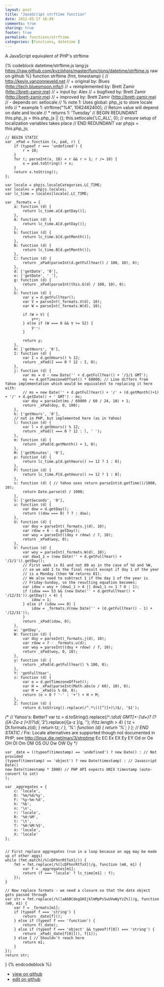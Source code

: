 ```yaml
---
layout: post
title: "JavaScript strftime function"
date: 2012-05-17 18:49
comments: true
sharing: true
footer: true
permalink: functions/strftime
categories: [functions, datetime ]
---
```

A JavaScript equivalent of PHP's strftime
<!-- more -->
{% codeblock datetime/strftime.js lang:js https://raw.github.com/kvz/phpjs/master/functions/datetime/strftime.js raw on github %}
function strftime (fmt, timestamp) {
    // http://kevin.vanzonneveld.net
    // +      original by: Blues (http://tech.bluesmoon.info/)
    // + reimplemented by: Brett Zamir (http://brett-zamir.me)
    // +   input by: Alex
    // +   bugfixed by: Brett Zamir (http://brett-zamir.me)
    // +   improved by: Brett Zamir (http://brett-zamir.me)
    // -       depends on: setlocale
    // %        note 1: Uses global: php_js to store locale info
    // *        example 1: strftime("%A", 1062462400); // Return value will depend on date and locale
    // *        returns 1: 'Tuesday'
    // BEGIN REDUNDANT
    this.php_js = this.php_js || {};
    this.setlocale('LC_ALL', 0); // ensure setup of localization variables takes place
    // END REDUNDANT
    var phpjs = this.php_js;

    // BEGIN STATIC
    var _xPad = function (x, pad, r) {
        if (typeof r === 'undefined') {
            r = 10;
        }
        for (; parseInt(x, 10) < r && r > 1; r /= 10) {
            x = pad.toString() + x;
        }
        return x.toString();
    };

    var locale = phpjs.localeCategories.LC_TIME;
    var locales = phpjs.locales;
    var lc_time = locales[locale].LC_TIME;

    var _formats = {
        a: function (d) {
            return lc_time.a[d.getDay()];
        },
        A: function (d) {
            return lc_time.A[d.getDay()];
        },
        b: function (d) {
            return lc_time.b[d.getMonth()];
        },
        B: function (d) {
            return lc_time.B[d.getMonth()];
        },
        C: function (d) {
            return _xPad(parseInt(d.getFullYear() / 100, 10), 0);
        },
        d: ['getDate', '0'],
        e: ['getDate', ' '],
        g: function (d) {
            return _xPad(parseInt(this.G(d) / 100, 10), 0);
        },
        G: function (d) {
            var y = d.getFullYear();
            var V = parseInt(_formats.V(d), 10);
            var W = parseInt(_formats.W(d), 10);

            if (W > V) {
                y++;
            } else if (W === 0 && V >= 52) {
                y--;
            }

            return y;
        },
        H: ['getHours', '0'],
        I: function (d) {
            var I = d.getHours() % 12;
            return _xPad(I === 0 ? 12 : I, 0);
        },
        j: function (d) {
            var ms = d - new Date('' + d.getFullYear() + '/1/1 GMT');
            ms += d.getTimezoneOffset() * 60000; // Line differs from Yahoo implementation which would be equivalent to replacing it here with:
            // ms = new Date('' + d.getFullYear() + '/' + (d.getMonth()+1) + '/' + d.getDate() + ' GMT') - ms;
            var doy = parseInt(ms / 60000 / 60 / 24, 10) + 1;
            return _xPad(doy, 0, 100);
        },
        k: ['getHours', '0'],
        // not in PHP, but implemented here (as in Yahoo)
        l: function (d) {
            var l = d.getHours() % 12;
            return _xPad(l === 0 ? 12 : l, ' ');
        },
        m: function (d) {
            return _xPad(d.getMonth() + 1, 0);
        },
        M: ['getMinutes', '0'],
        p: function (d) {
            return lc_time.p[d.getHours() >= 12 ? 1 : 0];
        },
        P: function (d) {
            return lc_time.P[d.getHours() >= 12 ? 1 : 0];
        },
        s: function (d) { // Yahoo uses return parseInt(d.getTime()/1000, 10);
            return Date.parse(d) / 1000;
        },
        S: ['getSeconds', '0'],
        u: function (d) {
            var dow = d.getDay();
            return ((dow === 0) ? 7 : dow);
        },
        U: function (d) {
            var doy = parseInt(_formats.j(d), 10);
            var rdow = 6 - d.getDay();
            var woy = parseInt((doy + rdow) / 7, 10);
            return _xPad(woy, 0);
        },
        V: function (d) {
            var woy = parseInt(_formats.W(d), 10);
            var dow1_1 = (new Date('' + d.getFullYear() + '/1/1')).getDay();
            // First week is 01 and not 00 as in the case of %U and %W,
            // so we add 1 to the final result except if day 1 of the year
            // is a Monday (then %W returns 01).
            // We also need to subtract 1 if the day 1 of the year is
            // Friday-Sunday, so the resulting equation becomes:
            var idow = woy + (dow1_1 > 4 || dow1_1 <= 1 ? 0 : 1);
            if (idow === 53 && (new Date('' + d.getFullYear() + '/12/31')).getDay() < 4) {
                idow = 1;
            } else if (idow === 0) {
                idow = _formats.V(new Date('' + (d.getFullYear() - 1) + '/12/31'));
            }
            return _xPad(idow, 0);
        },
        w: 'getDay',
        W: function (d) {
            var doy = parseInt(_formats.j(d), 10);
            var rdow = 7 - _formats.u(d);
            var woy = parseInt((doy + rdow) / 7, 10);
            return _xPad(woy, 0, 10);
        },
        y: function (d) {
            return _xPad(d.getFullYear() % 100, 0);
        },
        Y: 'getFullYear',
        z: function (d) {
            var o = d.getTimezoneOffset();
            var H = _xPad(parseInt(Math.abs(o / 60), 10), 0);
            var M = _xPad(o % 60, 0);
            return (o > 0 ? '-' : '+') + H + M;
        },
        Z: function (d) {
            return d.toString().replace(/^.*\(([^)]+)\)$/, '$1');
/*
            // Yahoo's: Better?
            var tz = d.toString().replace(/^.*:\d\d( GMT[+-]\d+)? \(?([A-Za-z ]+)\)?\d*$/, '$2').replace(/[a-z ]/g, '');
            if(tz.length > 4) {
                tz = Dt.formats.z(d);
            }
            return tz;
            */
        },
        '%': function (d) {
            return '%';
        }
    };
    // END STATIC
/* Fix: Locale alternatives are supported though not documented in PHP; see http://linux.die.net/man/3/strptime
Ec
EC
Ex
EX
Ey
EY
Od or Oe
OH
OI
Om
OM
OS
OU
Ow
OW
Oy
*/

    var _date = ((typeof(timestamp) == 'undefined') ? new Date() : // Not provided
    (typeof(timestamp) == 'object') ? new Date(timestamp) : // Javascript Date()
    new Date(timestamp * 1000) // PHP API expects UNIX timestamp (auto-convert to int)
    );

    var _aggregates = {
        c: 'locale',
        D: '%m/%d/%y',
        F: '%y-%m-%d',
        h: '%b',
        n: '\n',
        r: 'locale',
        R: '%H:%M',
        t: '\t',
        T: '%H:%M:%S',
        x: 'locale',
        X: 'locale'
    };


    // First replace aggregates (run in a loop because an agg may be made up of other aggs)
    while (fmt.match(/%[cDFhnrRtTxX]/)) {
        fmt = fmt.replace(/%([cDFhnrRtTxX])/g, function (m0, m1) {
            var f = _aggregates[m1];
            return (f === 'locale' ? lc_time[m1] : f);
        });
    }

    // Now replace formats - we need a closure so that the date object gets passed through
    var str = fmt.replace(/%([aAbBCdegGHIjklmMpPsSuUVwWyYzZ%])/g, function (m0, m1) {
        var f = _formats[m1];
        if (typeof f === 'string') {
            return _date[f]();
        } else if (typeof f === 'function') {
            return f(_date);
        } else if (typeof f === 'object' && typeof(f[0]) === 'string') {
            return _xPad(_date[f[0]](), f[1]);
        } else { // Shouldn't reach here
            return m1;
        }
    });
    return str;
}
{% endcodeblock %}
<ul>
 <li><a href="https://github.com/kvz/phpjs/blob/master/functions/datetime/strftime.js">view on github</a></li>
 <li><a href="https://github.com/kvz/phpjs/edit/master/functions/datetime/strftime.js">edit on github</a></li>
</ul>
